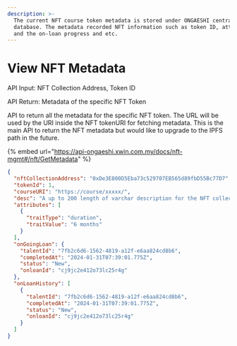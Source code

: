 ```yaml
---
description: >-
  The current NFT course token metadata is stored under ONGAESHI centralized
  database. The metadata recorded NFT information such as token ID, attributes
  and the on-loan progress and etc.
---
```


# View NFT Metadata

API Input: NFT Collection Address, Token ID

API Return: Metadata of the specific NFT Token

API to return all the metadata for the specific NFT token. The URL will be used by the URI inside the NFT tokenURI for fetching metadata. This is the main API to return the NFT metadata but would like to upgrade to the IPFS path in the future.

{% embed url="https://api-ongaeshi.xwin.com.my/docs/nft-mgmt#/nft/GetMetadata" %}

```json
{
  "nftCollectionAddress": "0xDe3E800D5Eba73c529707EB565d89fbD55Bc77D7",
  "tokenId": 1,
  "courseURI": "https://course/xxxxx/",
  "desc": "A up to 200 length of varchar description for the NFT collections",
  "attributes": [
    {
      "traitType": "duration",
      "traitValue": "6 months"
    }
  ],
  "onGoingLoan": {
    "talentId": "7fb2c6d6-1562-4819-a12f-e6aa824cd8b6",
    "completedAt": "2024-01-31T07:39:01.775Z",
    "status": "New",
    "onloanId": "cj9jc2e412o73lc25r4g"
  },
  "onLoanHistory": [
    {
      "talentId": "7fb2c6d6-1562-4819-a12f-e6aa824cd8b6",
      "completedAt": "2024-01-31T07:39:01.775Z",
      "status": "New",
      "onloanId": "cj9jc2e412o73lc25r4g"
    }
  ]
}
```
